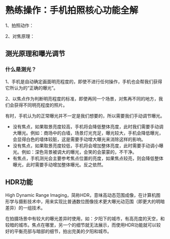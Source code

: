# 熟练操作：手机拍照核心功能全解

1、拍照动作：

2、对焦原理： 

## 测光原理和曝光调节

### 什么是测光？

1、手机是自动确定画面明亮程度的，即使不进行任何操作，手机也会帮我们获得它所认为的“正确的曝光”。 

2、以焦点作为判断明亮程度的标准，即使再同一个场景，对焦再不同的地方，我们会获得不同明亮程度的照片。

有时，手机认为的正常曝光并不一定是我们想要的，所以需要我们手动调节曝光。

* 没有焦点，如果取景亮度较高，手机将会降低整体亮度，此时我们需要手动调大曝光。例如：商场中的白墙，场景灯光充足，曝光较大，手机会降低曝光，会显得白色的墙体较脏，这是需要手动增大曝光来消除这样的影响。
* 没有焦点，如果取景亮度较低，手机将会增加整体亮度，此时需要手动调小曝光。例如：深色背景被调大的曝光，会笑的会蒙蒙的，不干净。
* 有焦点，手机测光会主要参考焦点位置的亮度，如果焦点较亮，则会降低整体曝光，此时需要手动增加整体曝光。反之依然。

## HDR功能

High Dynamic Range Imaging，简称HDR，意味高动态范围成像，在计算机图形学与摄影技术中，用来实现比普通数位图像技术更大曝光动范围（即更大的明暗差异）的一组技术。

在拍摄场景中有较大的曝光差异时使用，如：夕阳下的城市，有高亮度的天空，和较暗的城市。焦点在哪里，另一个的细节就无法展示，而使用HDR功能就可以较好的平衡亮部与暗部的细节，拍出完美的夕阳和城市。

